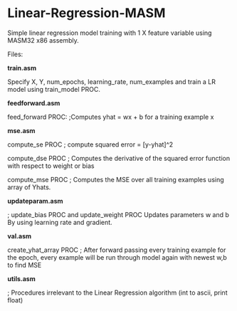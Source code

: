 # Linear-Regression-MASM

Simple linear regression model training with 1 X feature variable using MASM32 x86 assembly.

Files:

**train.asm**

Specify X, Y, num_epochs, learning_rate, num_examples and train a LR model using train_model PROC.

**feedforward.asm**

feed_forward PROC: ;Computes yhat = wx + b for a training example x

**mse.asm**

compute_se PROC      ; compute squared error  =  [y-yhat]^2 

compute_dse PROC ; Computes the derivative of the squared error function with respect to weight or bias

compute_mse PROC ; Computes the MSE over all training examples using array of Yhats.

**updateparam.asm**

; update_bias PROC and update_weight PROC Updates parameters w and b By using learning rate and gradient.

**val.asm**

create_yhat_array PROC  ; After forward passing every training example for the epoch, every example will be run through model again with newest w,b to find MSE

**utils.asm**

; Procedures irrelevant to the Linear Regression algorithm (int to ascii, print float)

